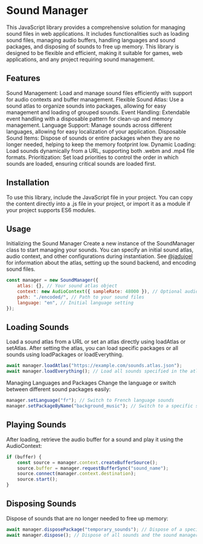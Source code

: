 # Sound Manager

This JavaScript library provides a comprehensive solution for managing sound files in web applications. It includes functionalities such as loading sound files, managing audio buffers, handling languages and sound packages, and disposing of sounds to free up memory. This library is designed to be flexible and efficient, making it suitable for games, web applications, and any project requiring sound management.

## Features

Sound Management: Load and manage sound files efficiently with support for audio contexts and buffer management.
Flexible Sound Atlas: Use a sound atlas to organize sounds into packages, allowing for easy management and loading of grouped sounds.
Event Handling: Extendable event handling with a disposable pattern for clean-up and memory management.
Language Support: Manage sounds across different languages, allowing for easy localization of your application.
Disposable Sound Items: Dispose of sounds or entire packages when they are no longer needed, helping to keep the memory footprint low.
Dynamic Loading: Load sounds dynamically from a URL, supporting both .webm and .mp4 file formats.
Prioritization: Set load priorities to control the order in which sounds are loaded, ensuring critical sounds are loaded first.

## Installation

To use this library, include the JavaScript file in your project. You can copy the content directly into a .js file in your project, or import it as a module if your project supports ES6 modules.

## Usage

Initializing the Sound Manager
Create a new instance of the SoundManager class to start managing your sounds. You can specify an initial sound atlas, audio context, and other configurations during instantiation.
See [@jadujoel](https://github.com/jadujoel/scode) for information about the atlas, setting up the sound backend, and encoding sound files.

```javascript
const manager = new SoundManager({
    atlas: {}, // Your sound atlas object
    context: new AudioContext({ sampleRate: 48000 }), // Optional audio context
    path: "./encoded/", // Path to your sound files
    language: "en", // Initial language setting
});
```

## Loading Sounds

Load a sound atlas from a URL or set an atlas directly using loadAtlas or setAtlas. After setting the atlas, you can load specific packages or all sounds using loadPackages or loadEverything.

```javascript
await manager.loadAtlas("https://example.com/sounds.atlas.json");
await manager.loadEverything(); // Load all sounds specified in the atlas
```

Managing Languages and Packages
Change the language or switch between different sound packages easily:

```javascript
manager.setLanguage("fr"); // Switch to French language sounds
manager.setPackageByName("background_music"); // Switch to a specific sound package
```

## Playing Sounds

After loading, retrieve the audio buffer for a sound and play it using the AudioContext:

```javascript
if (buffer) {
    const source = manager.context.createBufferSource();
    source.buffer = manager.requestBufferSync("sound_name");
    source.connect(manager.context.destination);
    source.start();
}
```

## Disposing Sounds

Dispose of sounds that are no longer needed to free up memory:

```javascript
await manager.disposePackage("temporary_sounds"); // Dispose of a specific package
await manager.dispose(); // Dispose of all sounds and the sound manager itself

